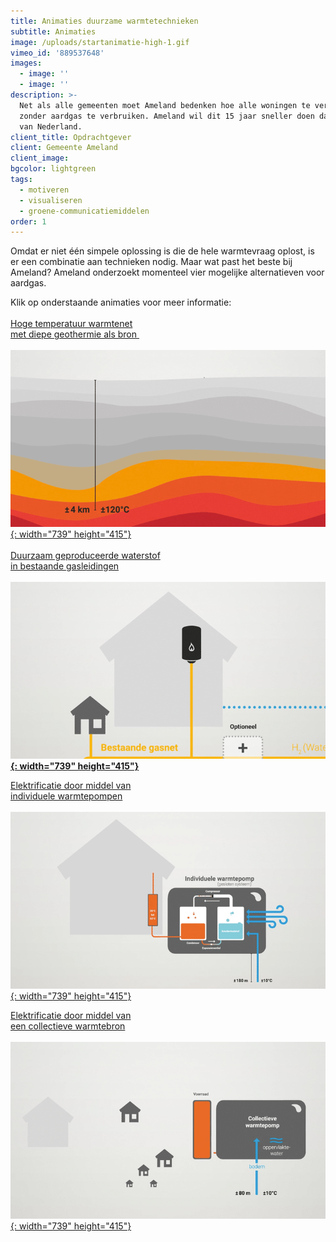 ```yaml
---
title: Animaties duurzame warmtetechnieken
subtitle: Animaties
image: /uploads/startanimatie-high-1.gif
vimeo_id: '889537648'
images:
  - image: ''
  - image: ''
description: >-
  Net als alle gemeenten moet Ameland bedenken hoe alle woningen te verwarmen
  zonder aardgas te verbruiken. Ameland wil dit 15 jaar sneller doen dan de rest
  van Nederland.
client_title: Opdrachtgever
client: Gemeente Ameland
client_image:
bgcolor: lightgreen
tags:
  - motiveren
  - visualiseren
  - groene-communicatiemiddelen
order: 1
---
```

Omdat er niet één simpele oplossing is die de hele warmtevraag oplost, is er een combinatie aan technieken nodig. Maar wat past het beste bij Ameland? Ameland onderzoekt momenteel vier mogelijke alternatieven voor aardgas.

Klik op onderstaande animaties voor meer informatie:<br><br>[Hoge temperatuur warmtenet<br>met diepe geothermie als bron&nbsp;<br><br>![](/uploads/geothermie-high-1.gif){: width="739" height="415"}](https://vimeo.com/889537243?share=copy)<br><br>[Duurzaam geproduceerde waterstof<br>in bestaande gasleidingen<br><br>**![](/uploads/waterstof-high-4.gif){: width="739" height="415"}**](https://vimeo.com/889539017?share=copy)

[Elektrificatie door middel van<br>individuele warmtepompen<br><br>![](/uploads/warmtepomp-individueel-high-1.gif){: width="739" height="415"}](https://vimeo.com/889538544?share=copy)

[Elektrificatie door middel van<br>een collectieve warmtebron<br><br>![](/uploads/warmtepomp-collectief-high-1.gif){: width="739" height="415"}](https://vimeo.com/889538119?share=copy)